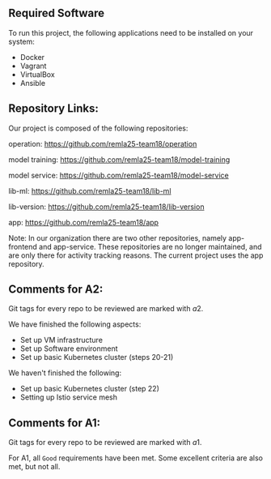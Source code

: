 ## Required Software

To run this project, the following applications need to be installed on your system:

- Docker
- Vagrant
- VirtualBox
- Ansible

## Repository Links:

Our project is composed of the following repositories:

operation: https://github.com/remla25-team18/operation

model training: https://github.com/remla25-team18/model-training

model service: https://github.com/remla25-team18/model-service

lib-ml: https://github.com/remla25-team18/lib-ml

lib-version: https://github.com/remla25-team18/lib-version

app: https://github.com/remla25-team18/app

Note: In our organization there are two other repositories, namely app-frontend and app-service. These repositories are no longer maintained, and are only there for activity tracking reasons. The current project uses the app repository.

## Comments for A2:

Git tags for every repo to be reviewed are marked with $a2$.

We have finished the following aspects:

- Set up VM infrastructure
- Set up Software environment
- Set up basic Kubernetes cluster (steps 20-21)

We haven't finished the following:

- Set up basic Kubernetes cluster (step 22)
- Setting up Istio service mesh

## Comments for A1:

Git tags for every repo to be reviewed are marked with $a1$.

For A1, all `Good` requirements have been met. Some excellent criteria are also met, but not all.
